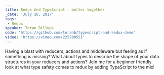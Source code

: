 ```yaml
---
title: Redux And TypeScript - better together
_date: 'July 18, 2017'
tags:
 - Redux
speaker: Toran Billups
code: 'https://github.com/toranb/typescript-and-redux-demo'
video: 'https://vimeo.com/225780551'
---
```


Having a blast with reducers, actions and middleware but feeling as if
something is missing? What about types to describe the shape of your data
structures in your reducers and actions? Join me for a beginner friendly look
at what type safety comes to redux by adding TypeScript to the mix!
